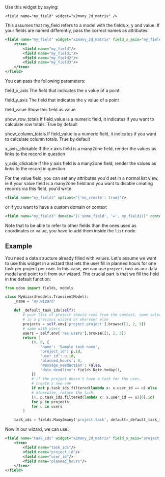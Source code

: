 Use this widget by saying:

    <field name="my_field" widget="x2many_2d_matrix" />

This assumes that my_field refers to a model with the fields x, y and
value. If your fields are named differently, pass the correct names as
attributes:

``` xml
<field name="my_field" widget="x2many_2d_matrix" field_x_axis="my_field1" field_y_axis="my_field2" field_value="my_field3">
    <tree>
        <field name="my_field"/>
        <field name="my_field1"/>
        <field name="my_field2"/>
        <field name="my_field3"/>
    </tree>
</field>
```

You can pass the following parameters:

field_x_axis
The field that indicates the x value of a point

field_y_axis
The field that indicates the y value of a point

field_value
Show this field as value

show_row_totals
If field_value is a numeric field, it indicates if you want to calculate
row totals. True by default

show_column_totals
If field_value is a numeric field, it indicates if you want to calculate
column totals. True by default

x_axis_clickable
If the x axis field is a many2one field, render the values as links to the record in question

y_axis_clickable
If the y axis field is a many2one field, render the values as links to the record in question

For the value field, you can set any attributes you'd set in a normal list view, ie if your value field is a many2one field and you want to disable creating records via this field, you'd write

```xml
<field name="my_field3" options="{'no_create': true}"/>
```

or if you want to have a custom domain or context

```xml
<field name="my_field3" domain="[('some_field', '=', my_field1)]" context="{'default_some_field': my_field1}" />
```

Note that to be able to refer to other fields than the ones used as coordinates or value, you have to add them inside the ``list`` node.


## Example

You need a data structure already filled with values. Let's assume we
want to use this widget in a wizard that lets the user fill in planned
hours for one task per project per user. In this case, we can use
`project.task` as our data model and point to it from our wizard. The
crucial part is that we fill the field in the default function:

``` python
from odoo import fields, models

class MyWizard(models.TransientModel):
    _name = 'my.wizard'

    def _default_task_ids(self):
        # your list of project should come from the context, some selection
        # in a previous wizard or wherever else
        projects = self.env['project.project'].browse([1, 2, 3])
        # same with users
        users = self.env['res.users'].browse([1, 2, 3])
        return [
            (0, 0, {
                'name': 'Sample task name',
                'project_id': p.id,
                'user_id': u.id,
                'planned_hours': 0,
                'message_needaction': False,
                'date_deadline': fields.Date.today(),
            })
            # if the project doesn't have a task for the user,
            # create a new one
            if not p.task_ids.filtered(lambda x: x.user_id == u) else
            # otherwise, return the task
            (4, p.task_ids.filtered(lambda x: x.user_id == u)[0].id)
            for p in projects
            for u in users
        ]

    task_ids = fields.Many2many('project.task', default=_default_task_ids)
```

Now in our wizard, we can use:

``` xml
<field name="task_ids" widget="x2many_2d_matrix" field_x_axis="project_id" field_y_axis="user_id" field_value="planned_hours">
    <tree>
        <field name="task_ids"/>
        <field name="project_id"/>
        <field name="user_id"/>
        <field name="planned_hours"/>
    </tree>
</field>
```
